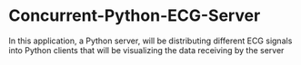 # Concurrent-Python-ECG-Server
In this application, a Python server, will be distributing different ECG signals into Python clients that will be visualizing the data receiving by the server
